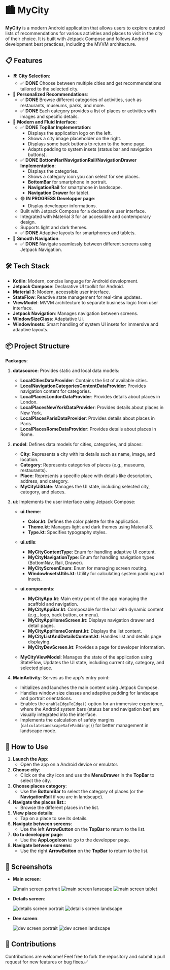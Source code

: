 # 🏙️ **MyCity**
**MyCity** is a modern Android application that allows users to explore curated lists of recommendations for various activities and places to visit in the city of their choice. It is built with Jetpack Compose and follows Android development best practices, including the MVVM architecture.

## 📋 **Features**
   - 🌍 **City Selection**:
      - ✅ **DONE** Choose between multiple cities and get recommendations tailored to the selected city.
   - 🌟 **Personalized Recommendations**:
      - ✅ **DONE** Browse different categories of activities, such as restaurants, museums, parks, and more.
      - ✅ **DONE**  Each category provides a list of places or activities with images and specific details.
   - 🎨 **Modern and Fluid Interface**:
      - ✅ **DONE** **TopBar Implementation**:
         - Displays the application logo on the left.
         - Shows a city image placeholder on the right.
         - Displays some back buttons to return to the home page.
         - Adapts padding to system insets (status bar and navigation buttons).
      - ✅ **DONE** **BottomNar/NavigationRail/NavigationDrawer Implementation**:
         - Displays the categories.
         - Shows a category icon you can select for see places.
         - **BottomBar** for smartphone in portrait.
         - **NavigationRail** for smartphone in landscape.
         - **Navigation Drawer** for tablet.
      - 🟢 **IN PROGRESS** **Developper page**:
         - Display developper informations.
      - Built with Jetpack Compose for a declarative user interface.
      - Integrated with Material 3 for an accessible and contemporary design.
      - Supports light and dark themes.
      - ✅ **DONE** Adaptive layouts for smartphones and tablets.
   - 🔄 **Smooth Navigation**:
      - ✅ **DONE** Navigate seamlessly between different screens using Jetpack Navigation.                   

## 🛠️ **Tech Stack**
   - **Kotlin**: Modern, concise language for Android development.
   - **Jetpack Compose**: Declarative UI toolkit for Android.
   - **Material 3**: Modern, accessible user interface.
   - **StateFlow**: Reactive state management for real-time updates.
   - **ViewModel**: MVVM architecture to separate business logic from user interface.
   - **Jetpack Navigation**: Manages navigation between screens.
   - **WindowSizeClass**: Adaptative Ui.
   - **WindowInsets**: Smart handling of system UI insets for immersive and adaptive layouts.

## 📦 **Project Structure**

**Packages**:

1. **datasource**: Provides static and local data models:
   - **LocalCitiesDataProvider**: Contains the list of available cities.
   - **LocalNavigationCategoriesContentDataProvider**: Provides navigation content for categories.
   - **LocalPlacesLondonDataProvider**: Provides details about places in London.
   - **LocalPlacesNewYorkDataProvider**: Provides details about places in New York.
   - **LocalPlacesParisDataProvider**: Provides details about places in Paris.
   - **LocalPlacesRomeDataProvider**: Provides details about places in Rome.

2. **model**: Defines data models for cities, categories, and places:
   - **City**: Represents a city with its details such as name, image, and location.
   - **Category**: Represents categories of places (e.g., museums, restaurants).
   - **Place**: Represents a specific place with details like description, address, and category.
   - **MyCityUiState**: Manages the UI state, including selected city, category, and places.

3. **ui**: Implements the user interface using Jetpack Compose:

   - **ui.theme**:
      - **Color.kt**: Defines the color palette for the application.
      - **Theme.kt**: Manages light and dark themes using Material 3.
      - **Type.kt**: Specifies typography styles.

   - **ui.utils**:
      - **MyCityContentType**: Enum for handling adaptive UI content.
      - **MyCityNavigationType**: Enum for handling navigation types (BottomNav, Rail, Drawer).
      - **MyCityScreenEnum**: Enum for managing screen routing.
      - **WindowInsetsUtils.kt**: Utility for calculating system padding and insets.

   - **ui.components**:
      - **MyCityApp.kt**: Main entry point of the app managing the scaffold and navigation.
      - **MyCityAppBar.kt**: Composable for the bar with dynamic content (e.g., logo, back button, or menu).
      - **MyCityAppHomeScreen.kt**: Displays navigation drawer and detail pages.
      - **MyCityAppHomeContent.kt**: Displays the list content.
      - **MyCityListAndDetailsContent.kt**: Handles list and details page displaying.
      - **MyCityDevScreen.kt**: Provides a page for developer information.

   - **MyCityViewModel**: Manages the state of the application using StateFlow, Updates the UI state, including current city, category, and selected place.

4. **MainActivity**: Serves as the app's entry point:
   - Initializes and launches the main content using Jetpack Compose.
   - Handles window size classes and adaptive padding for landscape and portrait orientations.
   - Enables the `enableEdgeToEdge()` option for an immersive experience, where the Android system bars (status bar and navigation bar) are visually integrated into the interface.
   - Implements the calculation of safety margins (`calculateLandscapeSafePadding()`) for better management in landscape mode.
   
## 🚀 **How to Use**
1. **Launch the App**:
   - Open the app on a Android device or emulator.
2. **Choose city**:
   - Click on the city icon and use the **MenuDrawer** in the **TopBar** to select the city.
3. **Choose places category**:
   - Use the **BottomBar** to select the category of places (or the **NavigationRail** if you are in landscape).
4. **Navigate the places list:**:
   - Browse the different places in the list.
5. **View place details**:
   - Tap on a place to see its details.
6. **Navigate between screens**:
   - Use the left **ArrowButton** on the **TopBar** to return to the list.
7. **Go to developper page**:
   - Use the **AppLogoIcon** to go to the developper page.
8. **Navigate between screens**:
   - Use the right **ArrowButton** on the **TopBar** to return to the list.

   
## 📸 **Screenshots**
- **Main screen**:

   ![main screen portrait](screenshots/main_screen_portrait.png)
   ![main screen lanscape](screenshots/main_screen_landscape.png)
   ![main screen tablet](screenshots/main_screen_tablet.png)

- **Details screen**:

   ![details screen portrait](screenshots/details_screen_portrait.png)
   ![details screen landscape](screenshots/details_screen_landscape.png)

- **Dev screen**:

   ![dev screen portrait](screenshots/dev_screen_portrait.png)
   ![dev screen landscape](screenshots/dev_screen_landscape.png)

## 🤝 **Contributions**
Contributions are welcome! Feel free to fork the repository and submit a pull request for new features or bug fixes.✅
